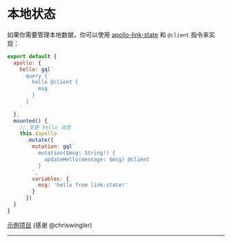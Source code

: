 # 本地状态

如果你需要管理本地数据，你可以使用 [apollo-link-state](https://github.com/apollographql/apollo-link-state) 和 `@client` 指令来实现：

```js
export default {
  apollo: {
    hello: gql`
      query {
        hello @client {
          msg
        }
      }
    `
  },
  mounted() {
    // 变更 hello 消息
    this.$apollo
      .mutate({
        mutation: gql`
          mutation($msg: String!) {
            updateHello(message: $msg) @client
          }
        `,
        variables: {
          msg: 'hello from link-state!'
        }
      })
  }
}
```

[示例项目](https://codesandbox.io/s/zqqj82396p) (感谢 @chriswingler)

---
